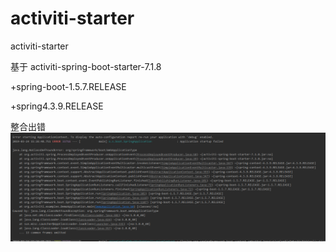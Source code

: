 # activiti-starter
activiti-starter

基于 
activiti-spring-boot-starter-7.1.8

+spring-boot-1.5.7.RELEASE

+spring4.3.9.RELEASE 

整合出错
![错误信息](./docs/images/error.png)
